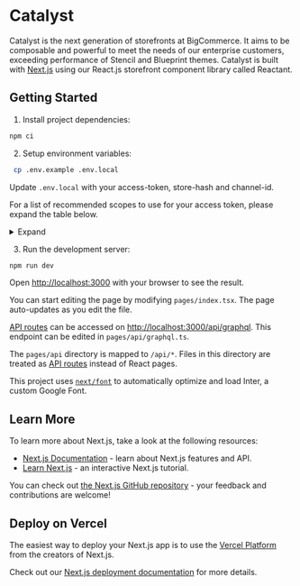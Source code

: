 # Catalyst

Catalyst is the next generation of storefronts at BigCommerce. It aims to be composable and powerful to meet the needs of our enterprise customers, exceeding performance of Stencil and Blueprint themes. Catalyst is built with [Next.js](https://nextjs.org/) using our React.js storefront component library called Reactant.

## Getting Started

1. Install project dependencies:

```bash
npm ci
```

2. Setup environment variables:

```bash
 cp .env.example .env.local
```

Update `.env.local` with your access-token, store-hash and channel-id.

For a list of recommended scopes to use for your access token, please expand the table below.

<details>
  <summary>Expand</summary>

| Scope                                        | Permission Level |
| -------------------------------------------- | ---------------- |
| Content                                      | `read-only`      |
| Checkout Content                             | `None`           |
| Customers                                    | `read-only`      |
| Customers Login                              | `login`          |
| Information & Settings                       | `read-only`      |
| Marketing                                    | `read-only`      |
| Orders                                       | `read-only`      |
| Order Transactions                           | `read-only`      |
| Create Payments                              | `None`           |
| Get Payment Methods                          | `read-only`      |
| Stored Payment Instruments                   | `read-only`      |
| Products                                     | `read-only`      |
| Themes                                       | `read-only`      |
| Carts                                        | `read-only`      |
| Checkouts                                    | `read-only`      |
| Sites & Routes                               | `read-only`      |
| Channel Settings                             | `None`           |
| Channel Listings                             | `None`           |
| Storefront API Tokens                        | `None`           |
| Storefront API Customer Impersonation Tokens | `manage`         |
| Store Logs                                   | `None`           |
| Store Locations                              | `read-only`      |
| Store Inventory                              | `read-only`      |
| Fulfillment Methods                          | `None`           |
| Order Fulfillment                            | `None`           |

</details>

3. Run the development server:

```bash
npm run dev
```

Open [http://localhost:3000](http://localhost:3000) with your browser to see the result.

You can start editing the page by modifying `pages/index.tsx`. The page auto-updates as you edit the file.

[API routes](https://nextjs.org/docs/api-routes/introduction) can be accessed on [http://localhost:3000/api/graphql](http://localhost:3000/api/graphql). This endpoint can be edited in `pages/api/graphql.ts`.

The `pages/api` directory is mapped to `/api/*`. Files in this directory are treated as [API routes](https://nextjs.org/docs/api-routes/introduction) instead of React pages.

This project uses [`next/font`](https://nextjs.org/docs/basic-features/font-optimization) to automatically optimize and load Inter, a custom Google Font.

## Learn More

To learn more about Next.js, take a look at the following resources:

- [Next.js Documentation](https://nextjs.org/docs) - learn about Next.js features and API.
- [Learn Next.js](https://nextjs.org/learn) - an interactive Next.js tutorial.

You can check out [the Next.js GitHub repository](https://github.com/vercel/next.js/) - your feedback and contributions are welcome!

## Deploy on Vercel

The easiest way to deploy your Next.js app is to use the [Vercel Platform](https://vercel.com/new?utm_medium=default-template&filter=next.js&utm_source=create-next-app&utm_campaign=create-next-app-readme) from the creators of Next.js.

Check out our [Next.js deployment documentation](https://nextjs.org/docs/deployment) for more details.
